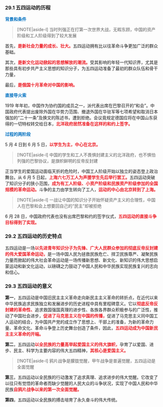 
### 29.1 五四运动的历程

<font style = "color:#0070C0"><b>背景和条件</b></font>
> [!NOTE|aside-l] 
> 当时列强正在打第一次世界大战，无暇东顾，中国的资产阶级和工人阶级得到了较大发展

首先，<font style = "color:#EE1C25"><b>是新社会力量的成长、壮大。</b></font>五四运动拥有比以往革命斗争更加广泛的群众基础。

其次，<font style = "color:#EE1C25"><b>是新文化运动掀起的思想解放的潮流。</b></font>受其影响的年轻一代知识界，尤其是那些具有初步共产主义思想的知识分子，为五四运动准备了最初的群众队伍和骨干力量，

最后，<font style = "color:#EE1C25"><b>是俄国十月革命对中国的影响。</b></font>

<font style = "color:#0070C0"><b>直接导火索</b></font>

1919 年年初，中国作为协约国的成员之一，派代表出席在巴黎召开的“和会”。中国政府代表提出废除外国在华势力范围、撤退外国在华驻军等七项希望和取消日本强加的“二十一条”及换文的陈述书，遭到拒绝。会议竟规定德国应将在中国山东获得的一切特权转交给日本，<font style = "color:#EE1C25"><b>北洋政府居然准备在这样的和约上签字。</b></font>

<font style = "color:#0070C0"><b>过程的两阶段</b></font>

5 月 4 日到 6 月 5 日，<font style = "color:#EE1C25"><b>以学生为主，中心在北京。</b></font>
> [!NOTE|aside-l] 
> 中国的学生和工人不畏惧封建主义的北洋政府，也不惧怕列强的巴黎协议，是旗帜鲜明的反帝反封建

正当学生的爱国运动面临天折的危险时，中国工人阶级开始以独立的姿态登上政治舞台。从 6 月 5 日起，<font style = "color:#EE1C25"><b>上海六七万工人为声援学生先后举行罢工。</b></font>五四运动突破了知识分子的狭小范围，<font style = "color:#EE1C25"><b>成为有工人阶级、小资产阶级和民族资产阶级参加的全国规模的革命运动。</b></font>斗争的主力由学生转向了工人，<font style = "color:#EE1C25"><b>运动的中心由北京转到了上海。</b></font>
> [!NOTE|aside-l] 
>  一战让中国的知识分子开始怀疑资产主义的合理性，中国人在巴黎和会上想要回自己的“民主”却被拒绝

6 月 28 日，中国政府代表也没有出席巴黎和约的签字仪式，<font style = "color:#EE1C25"><b>五四运动的直接斗争目标得到了实现。</b></font>

### 29.2 五四运动的历史特点

五四运动是一场<font style = "color:#EE1C25"><b>以先进青年知识分子为先锋、广大人民群众参加的彻底反帝反封建的伟大爱国革命运动，</b></font>是一场中国人民为拯救民族危亡、捍卫民族尊严、凝聚民族力量而掀起的伟大社会革命运动是一场传播新思想、新文化、新知识的伟大思想启蒙运动和新文化运动，以磅礴之力鼓动了中国人民和中华民族实现民族复兴的志向和信心。

### 29.3 五四运动的意义

**第一**，五四运动是中国旧民主主义革命走向新民主主义革命的转折点，在近代以来中华民族追求民族独立和发展进步的历史进程中具有里程碑意义。它以<font style = "color:#EE1C25"><b>彻底反帝反封建的革命性、</b></font>追求救国强国真理的进步性、各族各界群众积极参与的广泛性，推动了中国社会进步，<font style = "color:#EE1C25"><b>促进了马克思主义在中国的传播，</b></font>促进了马克思主义同中国工人运动的结合，为中国共产党的成立作了思想上、干部上的准备，为新的革命力量、革命文化、革命斗争登上历史舞台创造了条件，因此，<font style = "color:#EE1C25"><b>五四运动成为中国新民主主义革命的开端。</b></font>

**第二**，五四运动<font style = "color:#EE1C25"><b>以全民族的力量高举起爱国主义的伟大旗帜，</b></font>孕育了以爱国、进步、民主、科学为主要内容的伟大五四精神，<font style = "color:#EE1C25"><b>其核心是爱国主义。</b></font>
> [!NOTE|aside-l] 
> 鸦片战争是朦胧觉醒，甲午战争是普遍觉醒，五四运动是全面觉醒

**第三**，五四运动以全民族的行动激发了追求真理、追求进步的伟大觉醒。它改变了以往只有觉悟的革命者而缺少觉醒的人民大众的斗争状况，实现了中国人民和中华民族<font style = "color:#EE1C25"><b>自鸦片战争以来的第一次全面觉醒。</b></font>

**第四**，五四运动以全民族的搏击培育了永久奋斗的伟大传统。
